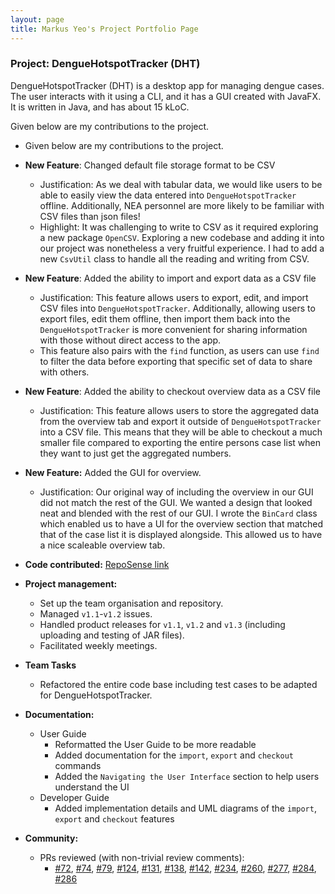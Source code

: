 ```yaml
---
layout: page
title: Markus Yeo's Project Portfolio Page
---
```


### Project: DengueHotspotTracker (DHT)

DengueHotspotTracker (DHT) is a desktop app for managing dengue cases. The user interacts with it using a CLI, and it has a GUI created with JavaFX. It is written in Java, and has about 15 kLoC.

Given below are my contributions to the project.

* Given below are my contributions to the project.

* **New Feature**: Changed default file storage format to be CSV
  * Justification: As we deal with tabular data, we would like users to be able to easily view the data entered into `DengueHotspotTracker` offline.
  Additionally, NEA personnel are more likely to be familiar with CSV files than json files!
  * Highlight: It was challenging to write to CSV as it required exploring a new package `OpenCSV`. Exploring a new codebase and adding it into our project was nonetheless a very fruitful experience.
  I had to add a new `CsvUtil` class to handle all the reading and writing from CSV.
* **New Feature**: Added the ability to import and export data as a CSV file
  * Justification: This feature allows users to export, edit, and import CSV files into `DengueHotspotTracker`. 
  Additionally, allowing users to export files, edit them offline, then import them back into the `DengueHotspotTracker` is more convenient for sharing information with those without direct access to the app.
  * This feature also pairs with the `find` function, as users can use `find` to filter the data before exporting that specific set of data to share with others.
* **New Feature**: Added the ability to checkout overview data as a CSV file
  * Justification: This feature allows users to store the aggregated data from the overview tab and export it outside of `DengueHotspotTracker` into a CSV file.
  This means that they will be able to checkout a much smaller file compared to exporting the entire persons case list when they want to just get the aggregated numbers.
* **New Feature:** Added the GUI for overview.
  * Justification: Our original way of including the overview in our GUI did not match the rest of the GUI. We wanted a design that looked neat and blended with the rest of our GUI. I wrote the `BinCard` class which enabled us to have a UI for the overview section that matched that of the case list it is displayed alongside.
  This allowed us to have a nice scaleable overview tab.
* **Code contributed:** [RepoSense link](https://nus-cs2103-ay2223s2.github.io/tp-dashboard/?search=markusyeo)
* **Project management:**
  * Set up the team organisation and repository.
  * Managed `v1.1`-`v1.2` issues.
  * Handled product releases for `v1.1`, `v1.2` and `v1.3` (including uploading and testing of JAR files).
  * Facilitated weekly meetings.

* **Team Tasks**
  * Refactored the entire code base including test cases to be adapted for DengueHotspotTracker.

* **Documentation:**
  * User Guide
    * Reformatted the User Guide to be more readable
    * Added documentation for the `import`, `export` and `checkout` commands
    * Added the `Navigating the User Interface` section to help users understand the UI
  * Developer Guide
    * Added implementation details and UML diagrams of the `import`, `export` and `checkout` features
* **Community:**
  * PRs reviewed (with non-trivial review comments):
    * [#72](https://github.com/AY2223S2-CS2103-W17-2/tp/pull/72),
    [#74](https://github.com/AY2223S2-CS2103-W17-2/tp/pull/74),
    [#79](https://github.com/AY2223S2-CS2103-W17-2/tp/pull/79),
    [#124](https://github.com/AY2223S2-CS2103-W17-2/tp/pull/124),
    [#131](https://github.com/AY2223S2-CS2103-W17-2/tp/pull/131),
    [#138](https://github.com/AY2223S2-CS2103-W17-2/tp/pull/138),
    [#142](https://github.com/AY2223S2-CS2103-W17-2/tp/pull/142),
    [#234](https://github.com/AY2223S2-CS2103-W17-2/tp/pull/234),
    [#260](https://github.com/AY2223S2-CS2103-W17-2/tp/pull/260),
    [#277](https://github.com/AY2223S2-CS2103-W17-2/tp/pull/277),
    [#284](https://github.com/AY2223S2-CS2103-W17-2/tp/pull/284),
    [#286](https://github.com/AY2223S2-CS2103-W17-2/tp/pull/286)
  
